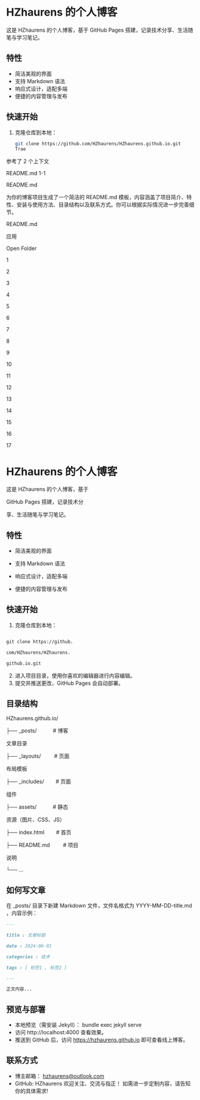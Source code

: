 # HZhaurens 的个人博客

这是 HZhaurens 的个人博客，基于 GitHub Pages 搭建，记录技术分享、生活随笔与学习笔记。

## 特性

- 简洁美观的界面
- 支持 Markdown 语法
- 响应式设计，适配多端
- 便捷的内容管理与发布

## 快速开始

1. 克隆仓库到本地：

   ```bash
   git clone https://github.com/HZhaurens/HZhaurens.github.io.git
   Trae

参考了 2 个上下文

README.md 1-1

README.md

为你的博客项目生成了一个简洁的 README.md 模板，内容涵盖了项目简介、特性、安装与使用方法、目录结构以及联系方式。你可以根据实际情况进一步完善细节。

README.md

应用

Open Folder

1

2

3

4

5

6

7

8

9

10

11

12

13

14

15

16

17

# HZhaurens 的个人博客

这是 HZhaurens 的个人博客，基于

GitHub Pages 搭建，记录技术分

享、生活随笔与学习笔记。

## 特性

- 简洁美观的界面

- 支持 Markdown 语法

- 响应式设计，适配多端

- 便捷的内容管理与发布

## 快速开始

1. 克隆仓库到本地：

```bash

git clone https://github.

com/HZhaurens/HZhaurens.

github.io.git

```

2. 进入项目目录，使用你喜欢的编辑器进行内容编辑。
3. 提交并推送更改，GitHub Pages 会自动部署。
## 目录结构

HZhaurens.github.io/

├── _posts/           # 博客

文章目录

├── _layouts/         # 页面

布局模板

├── _includes/        # 页面

组件

├── assets/           # 静态

资源（图片、CSS、JS）

├── index.html        # 首页

├── README.md         # 项目

说明

└── ...

## 如何写文章
在 _posts/ 目录下新建 Markdown 文件，文件名格式为 YYYY-MM-DD-title.md ，内容示例：

```markdown
---

title : 文章标题

date : 2024-06-01

categories : 技术

tags : [ 标签1 , 标签2 ]

---

正文内容...

```
## 预览与部署
- 本地预览（需安装 Jekyll）：
  bundle exec jekyll serve
- 访问 http://localhost:4000 查看效果。
- 推送到 GitHub 后，访问 https://hzhaurens.github.io 即可查看线上博客。
## 联系方式
- 博主邮箱： hzhaurens@outlook.com
- GitHub: HZhaurens
欢迎关注、交流与指正！
如需进一步定制内容，请告知你的具体需求!